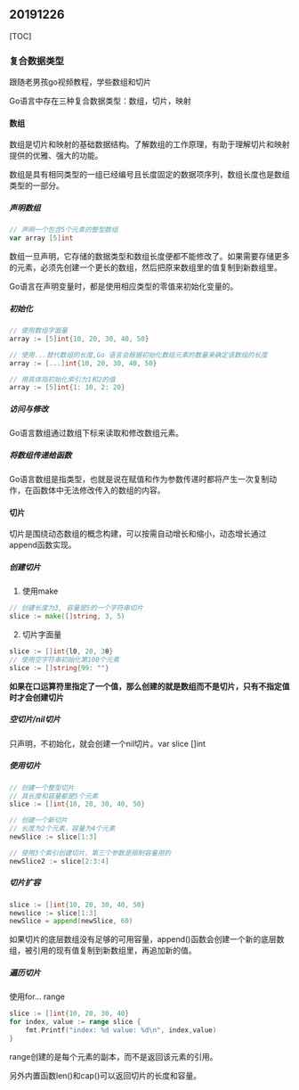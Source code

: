 ## 20191226

[TOC]

### 复合数据类型

跟随老男孩go视频教程，学些数组和切片

Go语言中存在三种复合数据类型：数组，切片，映射

#### 数组

数组是切片和映射的基础数据结构。了解数组的工作原理，有助于理解切片和映射提供的优雅、强大的功能。

数组是具有相同类型的一组已经编号且长度固定的数据项序列，数组长度也是数组类型的一部分。

##### 声明数组

```go
// 声明一个包含5个元素的整型数组
var array [5]int
```

数组一旦声明，它存储的数据类型和数组长度便都不能修改了。如果需要存储更多的元素，必须先创建一个更长的数组，然后把原来数组里的值复制到新数组里。

Go语言在声明变量时，都是使用相应类型的零值来初始化变量的。

##### 初始化

```go
// 使用数组字面量
array := [5]int{10, 20, 30, 40, 50}

// 使用...替代数组的长度,Go 语言会根据初始化数组元素的数量来确定该数组的长度
array := [...]int{10, 20, 30, 40, 50}

// 用具体指初始化索引为1和2的值
array := [5]int{1: 10, 2: 20}
```

##### 访问与修改

Go语言数组通过数组下标来读取和修改数组元素。

##### 将数组传递给函数

Go语言数组是指类型，也就是说在赋值和作为参数传递时都将产生一次复制动作，在函数体中无法修改传入的数组的内容。

#### 切片

切片是围绕动态数组的概念构建，可以按需自动增长和缩小，动态增长通过append函数实现。

##### 创建切片

1. 使用make

```go
// 创建长度为3, 容量是5的一个字符串切片
slice := make([]string, 3, 5)
```

2. 切片字面量

```go
slice := []int{l0, 20, 3θ}
// 使用空字符串初始化第100个元素
slice := []string{99: ""}
```

**如果在口运算符里指定了一个值，那么创建的就是数组而不是切片，只有不指定值时才会创建切片**

##### 空切片/nil切片

只声明，不初始化，就会创建一个nil切片。var slice []int

##### 使用切片

```go
// 创建一个整型切片
// 其长度和容量都是5个元素
slice := []int{10, 20, 30, 40, 50}

// 创建一个新切片
// 长度为2个元素，容量为4个元素
newSlice := slice[1:3]

// 使用3个索引创建切片，第三个参数是限制容量用的
newSlice2 := slice[2:3:4]
```

##### 切片扩容

```go
slice := []int{10, 20, 30, 40, 50}
newslice := slice[1:3]
newSlice = append(newSlice, 60)
```

如果切片的底层数组没有足够的可用容量，append()函数会创建一个新的底层数组，被引用的现有值复制到新数组里，再追加新的值。

##### 遍历切片

使用for... range

```go
slice := []int{10, 20, 30, 40}
for index, value := range slice {
    fmt.Printf("index: %d value: %d\n", index,value)
}
```

range创建的是每个元素的副本，而不是返回该元素的引用。

另外内置函数len()和cap()可以返回切片的长度和容量。


